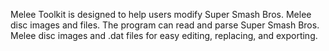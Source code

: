 Melee Toolkit is designed to help users modify Super Smash Bros. Melee disc images and files. The program can read and parse Super Smash Bros. Melee disc images and .dat files for easy editing, replacing, and exporting.